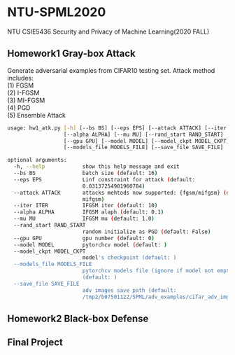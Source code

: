 # NTU-SPML2020
NTU CSIE5436 Security and Privacy of Machine Learning(2020 FALL)

## Homework1 Gray-box Attack
Generate adversarial examples from CIFAR10 testing set.
Attack method includes:<br>
(1) FGSM<br>
(2) I-FGSM<br>
(3) MI-FGSM<br>
(4) PGD<br>
(5) Ensemble Attack<br>
```bash
usage: hw1_atk.py [-h] [--bs BS] [--eps EPS] [--attack ATTACK] [--iter ITER]
                  [--alpha ALPHA] [--mu MU] [--rand_start RAND_START]
                  [--gpu GPU] [--model MODEL] [--model_ckpt MODEL_CKPT]
                  [--models_file MODELS_FILE] [--save_file SAVE_FILE]

optional arguments:
  -h, --help            show this help message and exit
  --bs BS               batch size (default: 16)
  --eps EPS             Linf constraint for attack (default:
                        0.03137254901960784)
  --attack ATTACK       attacks mehtods now supported: {fgsm/mifgsm} (default:
                        mifgsm)
  --iter ITER           IFGSM iter (default: 10)
  --alpha ALPHA         IFGSM alaph (default: 0.1)
  --mu MU               IFGSM mu (default: 1.0)
  --rand_start RAND_START
                        random initialize as PGD (default: False)
  --gpu GPU             gpu number (default: 0)
  --model MODEL         pytorchcv model (default: )
  --model_ckpt MODEL_CKPT
                        model's checkpoint (default: )
  --models_file MODELS_FILE
                        pytorchcv models file (ignore if model not empty)
                        (default: )
  --save_file SAVE_FILE
                        adv images save path (default:
                        /tmp2/b07501122/SPML/adv_examples/cifar_adv_imgs)
```

## Homework2 Black-box Defense


## Final Project
